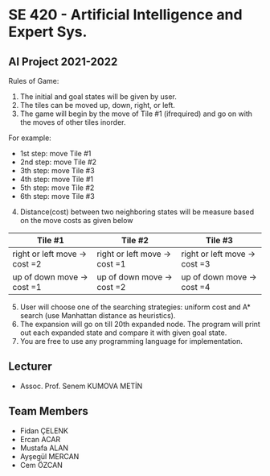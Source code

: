 # SE 420 - Artificial Intelligence and Expert Sys.


    


AI Project 2021-2022
------

Rules of Game:
1. The initial and goal states will be given by user.
2. The tiles can be moved up, down, right, or left.
3. The game will begin by the move of Tile #1 (ifrequired) and go on with the moves of other tiles inorder.

For example:
- 1st step: move Tile #1
- 2nd step: move Tile #2
- 3th step: move Tile #3
- 4th step: move Tile #1
- 5th step: move Tile #2
- 6th step: move Tile #3

4. Distance(cost) between two neighboring states will be measure based on the move costs as given below

Tile #1      | Tile #2 |  Tile #3       
------------ | ------------- | -------------
right or left move -> cost =2 | right or left move -> cost =1 | right or left move -> cost =3  
up of down move -> cost =1 | up of down move -> cost =2 | up of down move -> cost =4

5. User will choose one of the searching strategies: uniform cost and A* search (use Manhattan distance as heuristics).
6. The expansion will go on till 20th expanded node. The program will print out each expanded state and compare it with given goal state.
7. You are free to use any programming language for implementation. 

## Lecturer

 - Assoc. Prof. Senem KUMOVA METİN


## Team Members
 - Fidan ÇELENK 
 - Ercan ACAR    
 - Mustafa ALAN
 - Ayşegül MERCAN
 - Cem ÖZCAN
